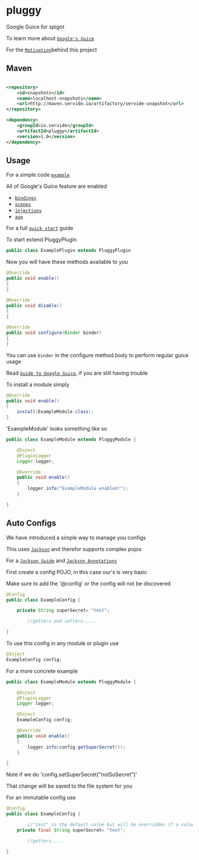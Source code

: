 # pluggy

Google Guice for spigot

To learn more about [`Google's Guice`](https://github.com/google/guice)

For the [`Motivation`](https://github.com/google/guice/wiki/Motivation)behind this project

## Maven

```xml

<repository>
    <id>snapshots</id>
    <name>localhost-snapshots</name>
    <url>http://maven.servide.io/artifactory/servide-snapshot</url>
</repository>

<dependency>
    <groupId>io.servide</groupId>
    <artifactId>pluggy</artifactId>
    <version>1.0</version>
</dependency>
```

## Usage

For a simple code [`example`](https://github.com/servide/pluggy/tree/master/PluggyExample)

All of Google's Guice feature are enabled

* [`bindings`](https://github.com/google/guice/wiki/Bindings)
* [`scopes`](https://github.com/google/guice/wiki/Scopes)
* [`injections`](https://github.com/google/guice/wiki/Injections)
* [`aop`](https://github.com/google/guice/wiki/AOP)

For a full [`quick start`](https://github.com/google/guice/wiki/GettingStarted) guide

To start extend PluggyPlugin

```java
public class ExamplePlugin extends PluggyPlugin
```

Now you will have these methods available to you

```java
@Override
public void enable()
{
}

@Override
public void disable()
{
}

@Override
public void configure(Binder binder)
{
}
```

You can use `binder` in the configure method body to perform regular guice usage

Read [`Guide to Google Guice`](http://www.baeldung.com/guice), if you are still having trouble

To install a module simply 

```java
@Override
public void enable()
{
    install(ExampleModule.class);
}
```

'ExampleModule' looks something like so

```java
public class ExampleModule extends PluggyModule {

	@Inject
	@PluginLogger
	Logger logger;

	@Override
	public void enable()
	{
		logger.info("ExampleModule enabled!");
	}

}
```

## Auto Configs

We have introduced a simple way to manage you configs

This uses [`Jackson`](https://github.com/FasterXML/jackson) and therefor supports complex pojos

For a [`Jackson Guide`](http://www.baeldung.com/jackson-object-mapper-tutorial) and [`Jackson Annotations`](http://www.baeldung.com/jackson-annotations)

First create a config POJO, in this case our's is very basic

Make sure to add the '@config' or the config will not be discovered

```java
@Config
public class ExampleConfig {

	private String superSecret= "test";

        //getters and setters.....

}
```

To use this config in any module or plugin use

```java
@Inject
ExampleConfig config;
```

For a more concrete example

```java
public class ExampleModule extends PluggyModule {

	@Inject
	@PluginLogger
	Logger logger;

	@Inject
	ExampleConfig config;

	@Override
	public void enable()
	{
		logger.info(config.getSuperSecret());
	}

}
```

Note if we do 'config.setSuperSecret("notSoSecret")'

That change will be saved to the file system for you

For an immutable config use

```java
@Config
public class ExampleConfig {

        //"test" is the default value but will be overridden if a value is found in the yml file
	private final String superSecret= "test";

        //getters.....

}
```
